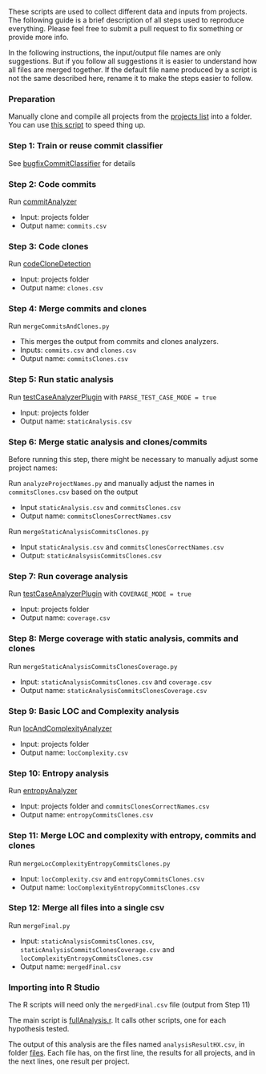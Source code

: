 These scripts are used to collect different data and inputs from projects. The following guide is a brief description of all steps used to reproduce everything. Please feel free to submit a pull request to fix something or provide more info.

In the following instructions, the input/output file names are only suggestions. But if you follow all suggestions it is easier to understand how all files are merged together. If the default file name produced by a script is not the same described here, rename it to make the steps easier to follow.

### Preparation

Manually clone and compile all projects from the [projects list](../projects) into a folder. You can use [this script](./cloneAll.sh) to speed thing up.

### Step 1: Train or reuse commit classifier

See [bugfixCommitClassifier](./bugfixCommitClassifier/) for details

### Step 2: Code commits

Run [commitAnalyzer](./commitAnalyzer)
- Input: projects folder
- Output name: ```commits.csv```

### Step 3: Code clones

Run [codeCloneDetection](./codeCloneDetection)
- Input: projects folder
- Output name: ```clones.csv```

### Step 4: Merge commits and clones

Run ```mergeCommitsAndClones.py```
- This merges the output from commits and clones analyzers.
- Inputs: ```commits.csv``` and ```clones.csv```
- Output name: ```commitsClones.csv```

### Step 5: Run static analysis

Run [testCaseAnalyzerPlugin](./testCaseAnalyzerPlugin) with ```PARSE_TEST_CASE_MODE = true```
- Input: projects folder
- Output name: ```staticAnalysis.csv```

### Step 6: Merge static analysis and clones/commits

Before running this step, there might be necessary to manually adjust some project names:

Run ```analyzeProjectNames.py``` and manually adjust the names in ```commitsClones.csv``` based on the output
- Input ```staticAnalysis.csv``` and ```commitsClones.csv```
- Output name: ```commitsClonesCorrectNames.csv```

Run ```mergeStaticAnalysisCommitsClones.py```
- Input ```staticAnalysis.csv``` and ```commitsClonesCorrectNames.csv```
- Output: ```staticAnalsysisCommitsClones.csv```

### Step 7: Run coverage analysis

Run [testCaseAnalyzerPlugin](./testCaseAnalyzerPlugin) with ```COVERAGE_MODE = true```
- Input: projects folder
- Output name: ```coverage.csv```

### Step 8: Merge coverage with static analysis, commits and clones

Run ```mergeStaticAnalysisCommitsClonesCoverage.py```
- Input: ```staticAnalysisCommitsClones.csv``` and ```coverage.csv```
- Output name: ```staticAnalysisCommitsClonesCoverage.csv```

### Step 9: Basic LOC and Complexity analysis

Run [locAndComplexityAnalyzer](./locAndComplexityAnalyzer)
- Input: projects folder
- Output name: ```locComplexity.csv```

### Step 10: Entropy analysis

Run [entropyAnalyzer](./entropyAnalyzer)
- Input: projects folder and ```commitsClonesCorrectNames.csv```
- Output name: ```entropyCommitsClones.csv```

### Step 11: Merge LOC and complexity with entropy, commits and clones

Run ```mergeLocComplexityEntropyCommitsClones.py```
- Input: ```locComplexity.csv``` and ```entropyCommitsClones.csv```
- Output name: ```locComplexityEntropyCommitsClones.csv```

### Step 12: Merge all files into a single csv

Run ```mergeFinal.py```
- Input: ```staticAnalysisCommitsClones.csv```, ```staticAnalysisCommitsClonesCoverage.csv``` and ```locComplexityEntropyCommitsClones.csv```
- Output name: ```mergedFinal.csv```

### Importing into R Studio

The R scripts will need only the ```mergedFinal.csv``` file (output from Step 11)

The main script is [fullAnalysis.r](./statisticAnalysis/fullAnalysis.r). It calls other scripts, one for each hypothesis tested.

The output of this analysis are the files named ```analysisResultHX.csv```, in folder [files](../files). Each file has, on the first line, the results for all projects, and in the next lines, one result per project.


